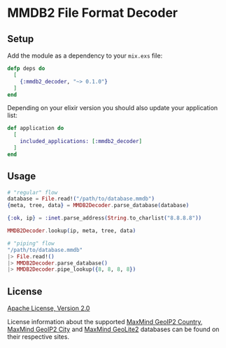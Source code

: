 # MMDB2 File Format Decoder

## Setup

Add the module as a dependency to your `mix.exs` file:

```elixir
defp deps do
  [
    {:mmdb2_decoder, "~> 0.1.0"}
  ]
end
```

Depending on your elixir version you should also update your application list:

```elixir
def application do
  [
    included_applications: [:mmdb2_decoder]
  ]
end
```

## Usage

```elixir
# "regular" flow
database = File.read!("/path/to/database.mmdb")
{meta, tree, data} = MMDB2Decoder.parse_database(database)

{:ok, ip} = :inet.parse_address(String.to_charlist("8.8.8.8"))

MMDB2Decoder.lookup(ip, meta, tree, data)

# "piping" flow
"/path/to/database.mmdb"
|> File.read!()
|> MMDB2Decoder.parse_database()
|> MMDB2Decoder.pipe_lookup({8, 8, 8, 8})
```

## License

[Apache License, Version 2.0](http://www.apache.org/licenses/LICENSE-2.0)

License information about the supported
[MaxMind GeoIP2 Country](http://www.maxmind.com/en/country),
[MaxMind GeoIP2 City](http://www.maxmind.com/en/city) and
[MaxMind GeoLite2](http://dev.maxmind.com/geoip/geoip2/geolite2/) databases
can be found on their respective sites.
